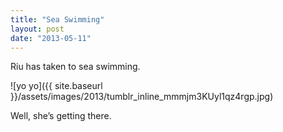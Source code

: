 ```yaml
---
title: "Sea Swimming"
layout: post
date: "2013-05-11"
---
```


Riu has taken to sea swimming.

![yo yo]({{ site.baseurl }}/assets/images/2013/tumblr_inline_mmmjm3KUyl1qz4rgp.jpg)

Well, she’s getting there.
